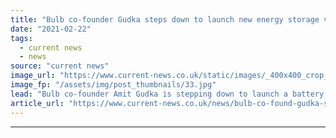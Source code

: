 ```yaml
---
title: "Bulb co-founder Gudka steps down to launch new energy storage venture Virmati Energy"
date: "2021-02-22"
tags: 
  - current news
  - news
source: "current news"
image_url: "https://www.current-news.co.uk/static/images/_400x400_crop_center-center/Hayden-and-Amit-co-founders-of-Bulb-Credit-Bulb.jpg"
image_fp: "/assets/img/post_thumbnails/33.jpg"
lead: "​Bulb co-founder Amit Gudka is stepping down to launch a battery energy storage company, dubbed Virmati Energy."
article_url: "https://www.current-news.co.uk/news/bulb-co-found-gudka-steps-down-to-launch-new-energy-storage-venture-virmati-energy?utm_source=rss-feeds&utm_medium=rss&utm_campaign=rss"
---
```


---

